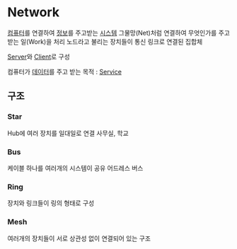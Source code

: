 # Network
[컴퓨터](Computer.md)를 연결하여 [정보](Infomation.md)를 주고받는 [시스템](System.md)
그물망(Net)처럼 연결하여 무엇인가를 주고받는 일(Work)을 처리
노드라고 불리는 장치들이 통신 링크로 연결된 집합체

[Server](Server)와 [Client](Client)로 구성

컴퓨터가 [데이터](Data.md)를 주고 받는 목적 : [Service](Service)

## 구조

### Star
Hub에 여러 장치를 일대일로 연결
사무실, 학교

### Bus
케이블 하나를 여러개의 시스템이 공유
어드레스 버스

### Ring
장치와 링크들이 링의 형태로 구성

### Mesh
여러개의 장치들이 서로 상관성 없이 연결되어 있는 구조



